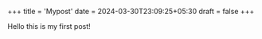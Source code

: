 +++
title = 'Mypost'
date = 2024-03-30T23:09:25+05:30
draft = false
+++

Hello this is my first post!
